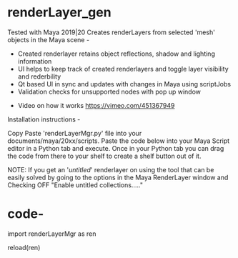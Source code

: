 # renderLayer_gen
Tested with Maya 2019|20
Creates renderLayers from selected 'mesh' objects in the Maya scene -
 
 - Created renderlayer retains object reflections, shadow and lighting information
 - UI helps to keep track of created renderlayers and toggle layer visibility and rederbility
 - Qt based UI in sync and updates with changes in Maya using scriptJobs
 - Validation checks for unsupported nodes with pop up window

* Video on how it works
https://vimeo.com/451367949

Installation instructions -

Copy Paste 'renderLayerMgr.py' file into your documents/maya/20xx/scripts.
Paste the code below into your Maya Script editor in a Python tab and execute.
Once in your Python tab you can drag the code from there to your shelf to create a shelf button out of it.

NOTE: If you get an '_untitled_' renderlayer on using the tool that can be easily solved by going to the options in the Maya RenderLayer window
and Checking OFF "Enable untitled collections....."

# code-

import renderLayerMgr as ren

reload(ren)
